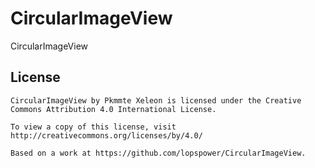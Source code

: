CircularImageView
=================

CircularImageView

License
--------

    CircularImageView by Pkmmte Xeleon is licensed under the Creative Commons Attribution 4.0 International License.
    
    To view a copy of this license, visit http://creativecommons.org/licenses/by/4.0/
	
	Based on a work at https://github.com/lopspower/CircularImageView.
